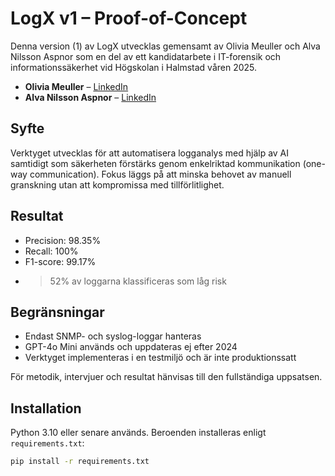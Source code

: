 # LogX v1 – Proof-of-Concept

Denna version (1) av LogX utvecklas gemensamt av Olivia Meuller och Alva Nilsson Aspnor som en del av ett kandidatarbete i IT-forensik och informationssäkerhet vid Högskolan i Halmstad våren 2025.

- **Olivia Meuller** – [LinkedIn](https://se.linkedin.com/in/olivia-meuller-0b0759250)
- **Alva Nilsson Aspnor** – [LinkedIn](https://se.linkedin.com/in/alvanilssonaspnor)

## Syfte

Verktyget utvecklas för att automatisera logganalys med hjälp av AI samtidigt som säkerheten förstärks genom enkelriktad kommunikation (one-way communication). Fokus läggs på att minska behovet av manuell granskning utan att kompromissa med tillförlitlighet.

## Resultat

- Precision: 98.35%
- Recall: 100%
- F1-score: 99.17%
- >52% av loggarna klassificeras som låg risk

## Begränsningar

- Endast SNMP- och syslog-loggar hanteras
- GPT-4o Mini används och uppdateras ej efter 2024
- Verktyget implementeras i en testmiljö och är inte produktionssatt

För metodik, intervjuer och resultat hänvisas till den fullständiga uppsatsen.

## Installation

Python 3.10 eller senare används. Beroenden installeras enligt `requirements.txt`:

```bash
pip install -r requirements.txt

